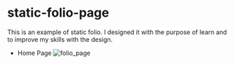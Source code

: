 # static-folio-page

This is an example of static folio. I designed it with the purpose of learn and to improve my skills with the design.

- Home Page
![folio_page](https://user-images.githubusercontent.com/118226815/230251406-9448de4a-3fb1-4fb4-a858-7edce1bd8ea3.png)
